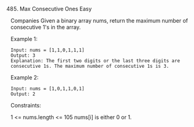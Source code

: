 485. Max Consecutive Ones
Easy

Companies
Given a binary array nums, return the maximum number of consecutive 1's in the array.

 

Example 1:
```
Input: nums = [1,1,0,1,1,1]
Output: 3
Explanation: The first two digits or the last three digits are consecutive 1s. The maximum number of consecutive 1s is 3.
```
Example 2:
```
Input: nums = [1,0,1,1,0,1]
Output: 2
``` 

Constraints:

1 <= nums.length <= 105
nums[i] is either 0 or 1.